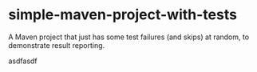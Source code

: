 simple-maven-project-with-tests
===============================

A Maven project that just has some test failures (and skips) at random, to demonstrate result reporting.

asdfasdf

